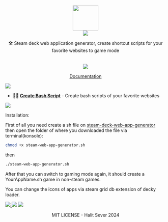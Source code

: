<p align="center" class="logo-section">
<img src="https://i.ibb.co/Wtdv0Dj/2475-steamdeck.png" height="80" width="80"/>
</br>
<img src="https://halitsever-api.vercel.app/api/repo-title?title=Steam%20Deck%20Web%20App%20Generator">

<p align="center">
🛠️ Steam deck web application generator, create shortcut scripts for your favorite websites to game mode
<br>
<br/>
<br/>
<img src="https://img.shields.io/github/sponsors/halitsever"/>
</p>
<p align="center">
<a align="center" href="#">Documentation</a>
  </p>
</p>

<a align="center">
<img src="https://halitsever-api.vercel.app/api/details"/>
</a>

- 🧑‍💻 [**Create Bash Script**](#) - Create bash scripts of your favorite websites

<a align="center" >
<img src="https://halitsever-api.vercel.app/api/installation"/>
</a>

Installation:

First of all you need create a sh file on <a href="https://steam-deck-web-app-generator.vercel.app/">steam-deck-web-app-generator </a> then open the folder of where you downloaded the file via terminal(konsole):

```bash
chmod +x steam-web-app-generator.sh
```

then

```bash
./steam-web-app-generator.sh
```

After that you can switch to gaming mode again, it should create a YourAppName.sh game in non-steam games.

You can change the icons of apps via steam grid db extension of decky loader.

<a align="center" href="https://github.com/halitsever/repo_name/issues">
<img src="https://halitsever-api.vercel.app/api/issue"/>
</a>

<a align="center">
<img src="https://halitsever-api.vercel.app/api/sponsor"/>
</a>

<a align="center">
<img src="https://halitsever-api.vercel.app/api/license"/>
</a>

<p align="center">
  MIT LICENSE - Halit Sever 2024
</p>

